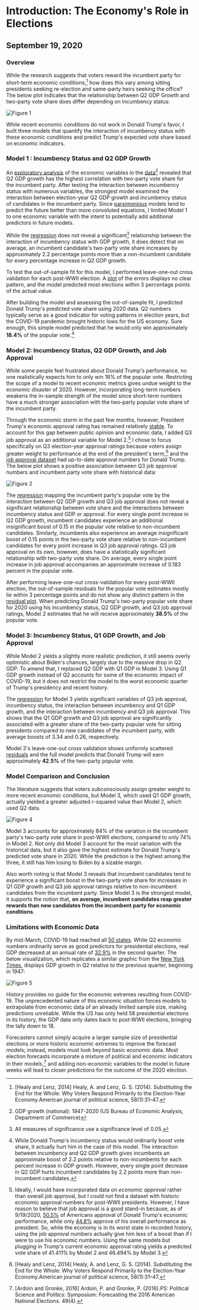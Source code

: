 # Introduction: The Economy's Role in Elections
## September 19, 2020

### Overview

While the research suggests that voters reward the incumbent party for short-term economic conditions,[^1] how does this vary among sitting presidents seeking re-election and same-party heirs seeking the office? The below plot indicates that the relationship between Q2 GDP Growth and two-party vote share does differ depending on incumbency status:

![Figure 1](../figures/economy/inc_gdp_q2.jpg)

While recent economic conditions do not work in Donald Trump's favor, I built three models that quantify the interaction of incumbency status with these economic conditions and predict Trump's expected vote share based on economic indicators.

### Model 1 : Incumbency Status and Q2 GDP Growth

An [exploratory analysis](../figures/economy/ggpairs.jpeg) of the economic variables in the [data](../data/econ.csv)[^2] revealed that Q2 GDP growth has the highest correlation with two-party vote share for the incumbent party. After testing the interaction between incumbency status with numerous variables, the strongest model examined the interaction between election-year Q2 GDP growth and incumbency status of candidates in the incumbent party. Since [parsimonious](https://projects.economist.com/us-2020-forecast/president/how-this-works) models tend to predict the future better than more convoluted equations, I limited Model 1 to one economic variable with the intent to potentially add additional predictors in future models.

While the [regression](../figures/inc_gdp_reg.html) does not reveal a significant[^significant] relationship between the interaction of incumbency status with GDP growth, it does detect that on average, an incumbent candidate's two-party vote share increases by approximately 2.2 percentage points more than a non-incumbent candidate for every percentage increase in Q2 GDP growth.

To test the out-of-sample fit for this model, I performed leave-one-out cross validation for each post-WWII election. A [plot](../figures/economy/inc_gdp_resid.jpg) of the errors displays no clear pattern, and the model predicted most elections within 5 percentage points of the actual value.

After building the model and assessing the out-of-sample fit, I predicted Donald Trump's predicted vote share using 2020 data. Q2 numbers typically serve as a good indicator for voting patterns in election years, but the COVID-19 pandemic brought historic lows for the US economy. Sure enough, this simple model predicted that he would only win approximately **18.4%** of the popular vote.[^incumbency]

### Model 2: Incumbency Status, Q2 GDP Growth, and Job Approval

While some people feel frustrated about Donald Trump's performance, no one realistically expects him to only win 18% of the popular vote. Restricting the scope of a model to recent economic metrics gives undue weight to the economic disaster of 2020. However, incorporating long-term numbers weakens the in-sample strength of the model since short-term numbers have a much stronger association with the two-party popular vote share of the incumbent party.

Through the economic storm in the past few months, however, President Trump's economic approval rating has remained relatively [stable](https://www.nytimes.com/2020/08/24/us/politics/trump-economy.html). To account for this gap between public opinion and economic data, I added Q3 job approval as an additional variable for Model 2.[^jobapproval] I chose to focus specifically on Q3 election-year approval ratings because voters assign greater weight to performance at the end of the president's term,[^1] and the [job approval dataset](https://www.presidency.ucsb.edu/statistics/data/presidential-job-approval) had up-to-date approval numbers for Donald Trump. The below plot shows a positive association between Q3 job approval numbers and incumbent party vote share with historical data:

![Figure 2](../figures/economy/approval_plot.jpg)

The [regression](../figures/economy/inc_gdp_approval.html) mapping the incumbent party's popular vote by the interaction between Q2 GDP growth and Q3 job approval does not reveal a significant relationship between vote share and the interactions between incumbency status and GDP or approval. For every single point increase in Q2 GDP growth, incumbent candidates experience an additional insignificant boost of 0.15 in the popular vote relative to non-incumbent candidates. Similarly, incumbents also experience an average insignificant boost of 0.15 points in the two-party vote share relative to non-incumbent candidates for every point increase in Q3 job approval ratings. Q3 job approval on its own, however, does have a statistically significant relationship with two-party vote share. On average, every single point increase in job approval accompanies an approximate increase of 0.183 percent in the popular vote.

After performing leave-one-out cross-validation for every post-WWII election, the out-of-sample residuals for the popular vote estimates mostly lie within 3 percentage points and do not show any distinct pattern in the [residual plot](../figures/economy/inc_gdp_approval_resid.jpg). When predicting Donald Trump's two-party popular vote share for 2020 using his incumbency status, Q2 GDP growth, and Q3 job approval ratings, Model 2 estimates that he will receive approximately **38.5%** of the popular vote.

### Model 3: Incumbency Status, Q1 GDP Growth, and Job Approval

While Model 2 yields a slightly more realistic prediction, it still seems overly optimistic about Biden's chances, largely due to the massive drop in Q2 GDP. To amend that, I replaced Q2 GDP with Q1 GDP in Model 3. Using Q1 GDP growth instead of Q2 accounts for some of the economic impact of COVID-19, but it does not restrict the model to the worst economic quarter of Trump's presidency and recent history.

The [regression](../figures/economy/inc_q1_gdp_approval.html) for Model 3 yields significant variables of Q3 job approval, incumbency status, the interaction between incumbency and Q1 GDP growth, and the interaction between incumbency and Q3 job approval. This shows that the Q1 GDP growth and Q3 job approval are significantly associated with a greater share of the two-party popular vote for sitting presidents compared to new candidates of the incumbent party, with average boosts of 3.34 and 0.26, respectively.

Model 3's leave-one-out cross validation shows uniformly scattered [residuals](../figures/economy/inc_q1_gdp_approval_resid.jpg) and the full model predicts that Donald Trump will earn approximately **42.5%** of the two-party popular vote.

### Model Comparison and Conclusion

The literature suggests that voters subconsciously assign greater weight to more recent economic conditions, but Model 3, which used Q1 GDP growth, actually yielded a greater adjusted r-squared value than Model 2, which used Q2 data.

![Figure 4](../figures/economy/model_comparison.jpeg)

Model 3 accounts for approximately 84% of the variation in the incumbent party's two-party vote share in post-WWII elections, compared to only 74% in Model 2. Not only did Model 3 account for the most variation with the historical data, but it also gave the highest estimate for Donald Trump's predicted vote share in 2020. While the prediction is the highest among the three, it still has him losing to Biden by a sizable margin.

Also worth noting is that Model 3 reveals that incumbent candidates tend to experience a significant boost in the two-party vote share for increases in Q1 GDP growth and Q3 job approval ratings relative to non-incumbent candidates from the incumbent party. Since Model 3 is the strongest model, it supports the notion that, **on average, incumbent candidates reap greater rewards than new candidates from the incumbent party for economic conditions**.

### Limitations with Economic Data

By mid-March, COVID-19 had reached all [50 states](https://www.cdc.gov/mmwr/volumes/69/wr/mm6915e4.htm). While Q2 economic numbers ordinarily serve as good predictors for presidential elections, real GDP decreased at an annual rate of [32.9%](https://www.bea.gov/news/2020/gross-domestic-product-2nd-quarter-2020-advance-estimate-and-annual-update) in the second quarter. The below visualization, which replicates a similar graphic from the [New York Times](https://www.nytimes.com/2020/07/30/business/economy/q2-gdp-coronavirus-economy.html), displays GDP growth in Q2 relative to the previous quarter, beginning in 1947:

![Figure 5](../figures/economy/q2gdp.jpg)

History provides no guide for the economic extremes resulting from COVID-19. The unprecedented nature of this economic situation forces models to extrapolate from economic data of an already limited sample size, making predictions unreliable. While the US has only held 58 presidential elections in its history, the GDP data only dates back to post-WWII elections, bringing the tally down to 18.

Forecasters cannot simply acquire a larger sample size of presidential elections or more historic economic extremes to improve the forecast models; instead, models must look beyond basic economic data. Most election forecasts incorporate a mixture of political and economic indicators in their models,[^3] and adding non-economic variables to the model in future weeks will lead to closer predictions for the outcome of the 2020 election.




[^1]: [Healy and Lenz, 2014] Healy, A. and Lenz, G. S. (2014). Substituting the End for the Whole: Why Voters Respond Primarily to the Election-Year Economy.American journal of political science, 58(1):31–47.

[^2]: GDP growth (national): 1947-2020 (US  Bureau  of Economic Analysis, Department of Commerce)

[^significant]: All measures of significance use a significance level of 0.05.

[^incumbency]: While Donald Trump's incumbency status would ordinarily boost vote share, it actually hurt him in the case of this model. The interaction between incumbency and Q2 GDP growth gives incumbents an approximate boost of 2.2 points relative to non-incumbents for each percent increase in GDP growth. However, every single point decrease in Q2 GDP hurts incumbent candidates by 2.2 points more than non-incumbent candidates.

[^jobapproval]: Ideally, I would have incorporated data on *economic approval* rather than overall job approval, but I could not find a dataset with historic economic approval numbers for post-WWII presidents. However, I have reason to believe that job approval is a good stand-in because, as of 9/19/2020, [50.5%](https://www.realclearpolitics.com/epolls/other/president_trump_job_approval_economy-6182.html) of Americans approval of Donald Trump's economic performance, while only [44.8%](https://www.realclearpolitics.com/epolls/other/president_trump_job_approval-6179.html) approve of his overall performance as president. So, while the economy is in its worst state in recorded history, using the job approval numbers actually give him less of a boost than if I were to use his economic numbers. Using the same models but plugging in Trump's current economic approval rating yields a predicted vote share of 41.411% by Model 2 and 46.494% by Model 3.

[^3]: [Ardoin and Gronke, 2016] Ardoin, P. and Gronke, P. (2016).PS: Political Science and Politics: Symposium: Forecasting the 2016 American National Elections. 49(4).
